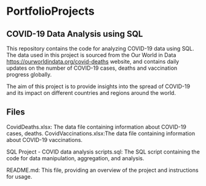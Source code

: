# PortfolioProjects
## COVID-19 Data Analysis using SQL

This repository contains the code for analyzing COVID-19 data using SQL. The data used in this project is sourced from the Our World in Data https://ourworldindata.org/covid-deaths website, and contains daily updates on the number of COVID-19 cases, deaths and vaccination progress globally.

The aim of this project is to provide insights into the spread of COVID-19 and its impact on different countries and regions around the world.

## Files
CovidDeaths.xlsx: The data file containing information about COVID-19 cases, deaths.
CovidVaccinations.xlsx:The data file containing information about COVID-19 vaccinations.

SQL Project - COVID data analysis scripts.sql: The SQL script containing the code for data manipulation, aggregation, and analysis.

README.md: This file, providing an overview of the project and instructions for usage.
